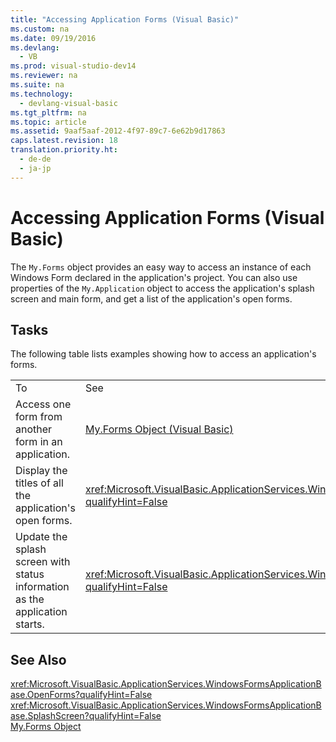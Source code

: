```yaml
---
title: "Accessing Application Forms (Visual Basic)"
ms.custom: na
ms.date: 09/19/2016
ms.devlang: 
  - VB
ms.prod: visual-studio-dev14
ms.reviewer: na
ms.suite: na
ms.technology: 
  - devlang-visual-basic
ms.tgt_pltfrm: na
ms.topic: article
ms.assetid: 9aaf5aaf-2012-4f97-89c7-6e62b9d17863
caps.latest.revision: 18
translation.priority.ht: 
  - de-de
  - ja-jp
---
```

# Accessing Application Forms (Visual Basic)
The `My.Forms` object provides an easy way to access an instance of each Windows Form declared in the application's project. You can also use properties of the `My.Application` object to access the application's splash screen and main form, and get a list of the application's open forms.  
  
## Tasks  
 The following table lists examples showing how to access an application's forms.  
  
|||  
|-|-|  
|To|See|  
|Access one form from another form in an application.|[My.Forms Object (Visual Basic)](../Topic/My.Forms%20Object.md)|  
|Display the titles of all the application's open forms.|<xref:Microsoft.VisualBasic.ApplicationServices.WindowsFormsApplicationBase.OpenForms?qualifyHint=False>|  
|Update the splash screen with status information as the application starts.|<xref:Microsoft.VisualBasic.ApplicationServices.WindowsFormsApplicationBase.SplashScreen?qualifyHint=False>|  
  
## See Also  
 <xref:Microsoft.VisualBasic.ApplicationServices.WindowsFormsApplicationBase.OpenForms?qualifyHint=False>   
 <xref:Microsoft.VisualBasic.ApplicationServices.WindowsFormsApplicationBase.SplashScreen?qualifyHint=False>   
 [My.Forms Object](../Topic/My.Forms%20Object.md)